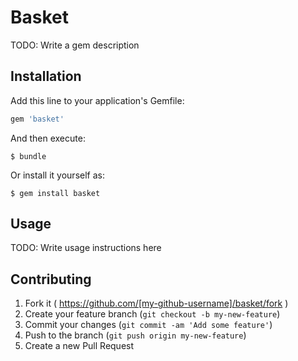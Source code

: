 # Basket

TODO: Write a gem description

## Installation

Add this line to your application's Gemfile:

```ruby
gem 'basket'
```

And then execute:

    $ bundle

Or install it yourself as:

    $ gem install basket

## Usage

TODO: Write usage instructions here

## Contributing

1. Fork it ( https://github.com/[my-github-username]/basket/fork )
2. Create your feature branch (`git checkout -b my-new-feature`)
3. Commit your changes (`git commit -am 'Add some feature'`)
4. Push to the branch (`git push origin my-new-feature`)
5. Create a new Pull Request
